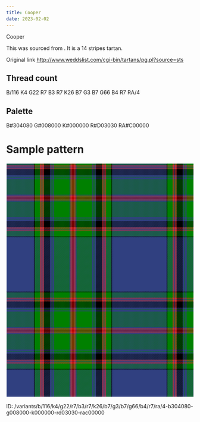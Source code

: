 ```yaml
---
title: Cooper
date: 2023-02-02
---
```

Cooper

This was sourced from <no value>.  It is a 14 stripes tartan.

Original link http://www.weddslist.com/cgi-bin/tartans/pg.pl?source=sts

## Thread count
B/116 K4 G22 R7 B3 R7 K26 B7 G3 B7 G66 B4 R7 RA/4

## Palette
B#304080 G#008000 K#000000 R#D03030 RA#C00000

# Sample pattern

![Tartan detail](tartan.png "B/116 K4 G22 R7 B3 R7 K26 B7 G3 B7 G66 B4 R7 RA/4 tartan")

ID: /variants/b/116/k4/g22/r7/b3/r7/k26/b7/g3/b7/g66/b4/r7/ra/4-b304080-g008000-k000000-rd03030-rac00000